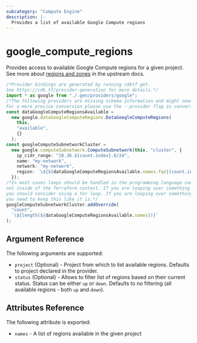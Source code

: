 ```yaml
---
subcategory: "Compute Engine"
description: |-
  Provides a list of available Google Compute regions
---
```


# google\_compute\_regions

Provides access to available Google Compute regions for a given project.
See more about [regions and zones](https://cloud.google.com/compute/docs/regions-zones/) in the upstream docs.

```typescript
/*Provider bindings are generated by running cdktf get.
See https://cdk.tf/provider-generation for more details.*/
import * as google from "./.gen/providers/google";
/*The following providers are missing schema information and might need manual adjustments to synthesize correctly: google.
For a more precise conversion please use the --provider flag in convert.*/
const dataGoogleComputeRegionsAvailable =
  new google.dataGoogleComputeRegions.DataGoogleComputeRegions(
    this,
    "available",
    {}
  );
const googleComputeSubnetworkCluster =
  new google.computeSubnetwork.ComputeSubnetwork(this, "cluster", {
    ip_cidr_range: "10.36.${count.index}.0/24",
    name: "my-network",
    network: "my-network",
    region: `\${${dataGoogleComputeRegionsAvailable.names.fqn}[count.index]}`,
  });
/*In most cases loops should be handled in the programming language context and 
not inside of the Terraform context. If you are looping over something external, e.g. a variable or a file input
you should consider using a for loop. If you are looping over something only known to Terraform, e.g. a result of a data source
you need to keep this like it is.*/
googleComputeSubnetworkCluster.addOverride(
  "count",
  `\${length(${dataGoogleComputeRegionsAvailable.names})}`
);

```

## Argument Reference

The following arguments are supported:

* `project` (Optional) - Project from which to list available regions. Defaults to project declared in the provider.
* `status` (Optional) - Allows to filter list of regions based on their current status. Status can be either `up` or `down`.
  Defaults to no filtering (all available regions - both `up` and `down`).

## Attributes Reference

The following attribute is exported:

* `names` - A list of regions available in the given project

